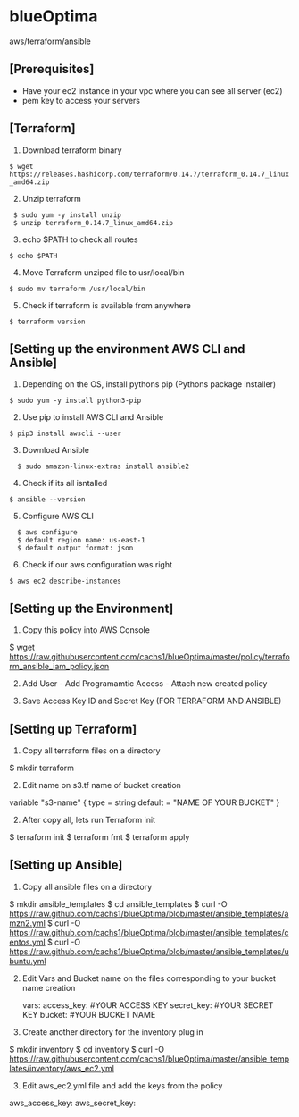 # blueOptima
aws/terraform/ansible

## [Prerequisites]
- Have your ec2 instance in your vpc where you can see all server (ec2)
- pem key to access your servers

## [Terraform]

1. Download terraform binary

 `$ wget https://releases.hashicorp.com/terraform/0.14.7/terraform_0.14.7_linux_amd64.zip`

2. Unzip terraform
```
 $ sudo yum -y install unzip
 $ unzip terraform_0.14.7_linux_amd64.zip
```

3. echo $PATH to check all routes

  `$ echo $PATH`
  
4. Move Terraform unziped file to usr/local/bin

  `$ sudo mv terraform /usr/local/bin`
  
5. Check if terraform is available from anywhere

  `$ terraform version`
  
## [Setting up the environment AWS CLI and Ansible]

1. Depending on the OS, install pythons pip (Pythons package installer)

  `$ sudo yum -y install python3-pip`
  
2. Use pip to install AWS CLI and Ansible

  `$ pip3 install awscli --user`
  
3. Download Ansible
```
  $ sudo amazon-linux-extras install ansible2
```
4. Check if its all isntalled

  `$ ansible --version`
  
5. Configure AWS CLI
```
  $ aws configure
  $ default region name: us-east-1
  $ default output format: json
```  
6. Check if our aws configuration was right

 `$ aws ec2 describe-instances`
  
  
## [Setting up the Environment]

1. Copy this policy into AWS Console

  $ wget https://raw.githubusercontent.com/cachs1/blueOptima/master/policy/terraform_ansible_iam_policy.json
   
2. Add User - Add Programamtic Access - Attach new created policy 

3. Save Access Key ID and Secret Key (FOR TERRAFORM AND ANSIBLE)

## [Setting up Terraform]

1. Copy all terraform files on a directory

  $ mkdir terraform
  
2. Edit name on s3.tf name of bucket creation

  variable "s3-name" {
  type    = string
  default = "NAME OF YOUR BUCKET"
  }


2. After copy all, lets run Terraform init

  $ terraform init
  $ terraform fmt
  $ terraform apply
  
## [Setting up Ansible]

1. Copy all ansible files on a directory

  $ mkdir ansible_templates
  $ cd ansible_templates
  $ curl -O https://raw.github.com/cachs1/blueOptima/blob/master/ansible_templates/amzn2.yml
  $ curl -O https://raw.github.com/cachs1/blueOptima/blob/master/ansible_templates/centos.yml
  $ curl -O https://raw.github.com/cachs1/blueOptima/blob/master/ansible_templates/ubuntu.yml
  
2. Edit Vars and Bucket name on the files corresponding to your bucket name creation

   vars:
    access_key: #YOUR ACCESS KEY
    secret_key: #YOUR SECRET KEY
  bucket: #YOUR BUCKET NAME

2. Create another directory for the inventory plug in

  $ mkdir inventory
  $ cd inventory
  $ curl -O https://raw.githubusercontent.com/cachs1/blueOptima/master/ansible_templates/inventory/aws_ec2.yml
  
3. Edit aws_ec2.yml file and add the keys from the policy 

  aws_access_key: <PUT IN YOUR AWS ACCESS KEY>
  aws_secret_key: <PUT IN YOUR AWS SECRET KEY>


  




